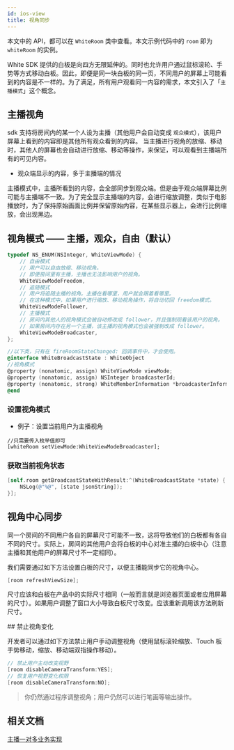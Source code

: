 ```yaml
---
id: ios-view
title: 视角同步
---
```


本文中的 API，都可以在 `WhiteRoom` 类中查看。本文示例代码中的 `room` 即为 `whiteRoom` 的实例。

White SDK 提供的白板是向四方无限延伸的。同时也允许用户通过鼠标滚轮、手势等方式移动白板。因此，即便是同一块白板的同一页，不同用户的屏幕上可能看到的内容是不一样的。为了满足，所有用户观看同一内容的需求，本文引入了「`主播模式`」这个概念。

## 主播视角

sdk 支持将房间内的某一个人设为主播（其他用户会自动变成 `观众模式`），该用户屏幕上看到的内容即是其他所有观众看到的内容。
当主播进行视角的放缩、移动时，其他人的屏幕也会自动进行放缩、移动等操作，来保证，可以观看到主播端所有的可见内容。

* 观众端显示的内容，多于主播端的情况

主播模式中，主播所看到的内容，会全部同步到观众端。但是由于观众端屏幕比例可能与主播端不一致。为了完全显示主播端的内容，会进行缩放调整，类似于电影播放时，为了保持原始画面比例并保留原始内容，在某些显示器上，会进行比例缩放，会出现黑边。

## 视角模式 —— 主播，观众，自由（默认）

```Objective-C
typedef NS_ENUM(NSInteger, WhiteViewMode) {
    // 自由模式
    // 用户可以自由放缩、移动视角。
    // 即便房间里有主播，主播也无法影响用户的视角。
    WhiteViewModeFreedom,
    // 追随模式
    // 用户将追随主播的视角。主播在看哪里，用户就会跟着看哪里。
    // 在这种模式中，如果用户进行缩放、移动视角操作，将自动切回 freedom模式。
    WhiteViewModeFollower,
    // 主播模式
    // 房间内其他人的视角模式会被自动修改成 follower，并且强制观看该用户的视角。
    // 如果房间内存在另一个主播，该主播的视角模式也会被强制改成 follower。
    WhiteViewModeBroadcaster,
};

//以下类，只有在 fireRoomStateChanged: 回调事件中，才会使用。
@interface WhiteBroadcastState : WhiteObject
//视角模式
@property (nonatomic, assign) WhiteViewMode viewMode;
@property (nonatomic, assign) NSInteger broadcasterId;
@property (nonatomic, strong) WhiteMemberInformation *broadcasterInformation;
@end

```

### 设置视角模式

* 例子：设置当前用户为主播视角

```
//只需要传入枚举值即可
[whiteRoom setViewMode:WhiteViewModeBroadcaster];
```

### 获取当前视角状态

```Objective-C
[self.room getBroadcastStateWithResult:^(WhiteBroadcastState *state) {
    NSLog(@"%@", [state jsonString]);
}];
```

## 视角中心同步

同一个房间的不同用户各自的屏幕尺寸可能不一致，这将导致他们的白板都有各自不同的尺寸。实际上，房间的其他用户会将白板的中心对准主播的白板中心（注意主播和其他用户的屏幕尺寸不一定相同）。

我们需要通过如下方法设置白板的尺寸，以便主播能同步它的视角中心。

```Objective-C
[room refreshViewSize];
```

尺寸应该和白板在产品中的实际尺寸相同（一般而言就是浏览器页面或者应用屏幕的尺寸）。如果用户调整了窗口大小导致白板尺寸改变。应该重新调用该方法刷新尺寸。

<span id="disableCameraTransform">
## 禁止视角变化

开发者可以通过如下方法禁止用户手动调整视角（使用鼠标滚轮缩放、Touch 板手势移动，缩放、移动端双指操作移动）。

```Objective-C
// 禁止用户主动改变视野
[room disableCameraTransform:YES];
// 恢复用户视野变化权限
[room disableCameraTransform:NO];
```

>你仍然通过程序调整视角；用户仍然可以进行笔画等输出操作。


## 相关文档

[主播一对多业务实现](/docs/advance/advance-broadcast?platform=ios)